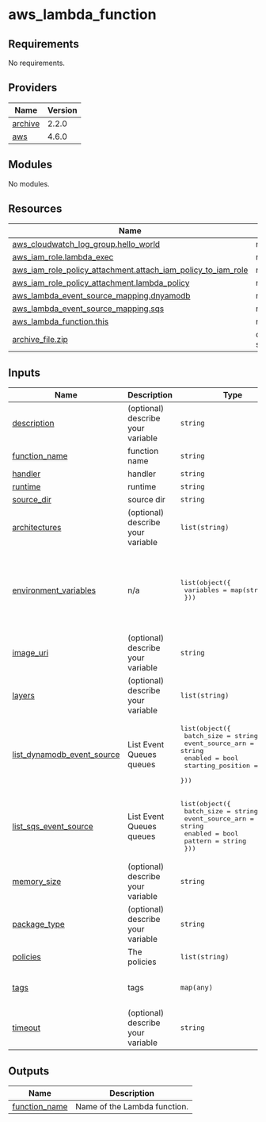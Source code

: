 # aws_lambda_function
<!-- BEGIN_TF_DOCS -->
## Requirements

No requirements.

## Providers

| Name | Version |
|------|---------|
| <a name="provider_archive"></a> [archive](#provider\_archive) | 2.2.0 |
| <a name="provider_aws"></a> [aws](#provider\_aws) | 4.6.0 |

## Modules

No modules.

## Resources

| Name | Type |
|------|------|
| [aws_cloudwatch_log_group.hello_world](https://registry.terraform.io/providers/hashicorp/aws/latest/docs/resources/cloudwatch_log_group) | resource |
| [aws_iam_role.lambda_exec](https://registry.terraform.io/providers/hashicorp/aws/latest/docs/resources/iam_role) | resource |
| [aws_iam_role_policy_attachment.attach_iam_policy_to_iam_role](https://registry.terraform.io/providers/hashicorp/aws/latest/docs/resources/iam_role_policy_attachment) | resource |
| [aws_iam_role_policy_attachment.lambda_policy](https://registry.terraform.io/providers/hashicorp/aws/latest/docs/resources/iam_role_policy_attachment) | resource |
| [aws_lambda_event_source_mapping.dnyamodb](https://registry.terraform.io/providers/hashicorp/aws/latest/docs/resources/lambda_event_source_mapping) | resource |
| [aws_lambda_event_source_mapping.sqs](https://registry.terraform.io/providers/hashicorp/aws/latest/docs/resources/lambda_event_source_mapping) | resource |
| [aws_lambda_function.this](https://registry.terraform.io/providers/hashicorp/aws/latest/docs/resources/lambda_function) | resource |
| [archive_file.zip](https://registry.terraform.io/providers/hashicorp/archive/latest/docs/data-sources/file) | data source |

## Inputs

| Name | Description | Type | Default | Required |
|------|-------------|------|---------|:--------:|
| <a name="input_description"></a> [description](#input\_description) | (optional) describe your variable | `string` | n/a | yes |
| <a name="input_function_name"></a> [function\_name](#input\_function\_name) | function name | `string` | n/a | yes |
| <a name="input_handler"></a> [handler](#input\_handler) | handler | `string` | n/a | yes |
| <a name="input_runtime"></a> [runtime](#input\_runtime) | runtime | `string` | n/a | yes |
| <a name="input_source_dir"></a> [source\_dir](#input\_source\_dir) | source dir | `string` | n/a | yes |
| <a name="input_architectures"></a> [architectures](#input\_architectures) | (optional) describe your variable | `list(string)` | <pre>[<br>  "x86_64"<br>]</pre> | no |
| <a name="input_environment_variables"></a> [environment\_variables](#input\_environment\_variables) | n/a | <pre>list(object({<br>    variables = map(string)<br>  }))</pre> | <pre>[<br>  {<br>    "variables": {<br>      "foo": "bar",<br>      "perro": "gato"<br>    }<br>  }<br>]</pre> | no |
| <a name="input_image_uri"></a> [image\_uri](#input\_image\_uri) | (optional) describe your variable | `string` | `null` | no |
| <a name="input_layers"></a> [layers](#input\_layers) | (optional) describe your variable | `list(string)` | `[]` | no |
| <a name="input_list_dynamodb_event_source"></a> [list\_dynamodb\_event\_source](#input\_list\_dynamodb\_event\_source) | List Event Queues queues | <pre>list(object({<br>    batch_size        = string<br>    event_source_arn  = string<br>    enabled           = bool<br>    starting_position = string<br>  }))</pre> | `[]` | no |
| <a name="input_list_sqs_event_source"></a> [list\_sqs\_event\_source](#input\_list\_sqs\_event\_source) | List Event Queues queues | <pre>list(object({<br>    batch_size       = string<br>    event_source_arn = string<br>    enabled          = bool<br>    pattern          = string<br>  }))</pre> | `[]` | no |
| <a name="input_memory_size"></a> [memory\_size](#input\_memory\_size) | (optional) describe your variable | `string` | `128` | no |
| <a name="input_package_type"></a> [package\_type](#input\_package\_type) | (optional) describe your variable | `string` | `"Zip"` | no |
| <a name="input_policies"></a> [policies](#input\_policies) | The policies | `list(string)` | `[]` | no |
| <a name="input_tags"></a> [tags](#input\_tags) | tags | `map(any)` | <pre>{<br>  "service": "lambda"<br>}</pre> | no |
| <a name="input_timeout"></a> [timeout](#input\_timeout) | (optional) describe your variable | `string` | `3` | no |

## Outputs

| Name | Description |
|------|-------------|
| <a name="output_function_name"></a> [function\_name](#output\_function\_name) | Name of the Lambda function. |
<!-- END_TF_DOCS -->